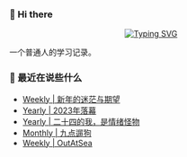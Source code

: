 ### 👋 Hi there
<div align="center">

[![Typing SVG](https://readme-typing-svg.herokuapp.com?lines=Stay+hungry%2C+Stay+foolish.;%E6%84%BF%E4%BA%BA%E4%B8%8E%E4%BA%BA%E9%83%BD%E8%83%BD%E5%A4%9F%E7%9C%9F%E8%AF%9A%E6%B2%9F%E9%80%9A%E3%80%82)](https://git.io/typing-svg)

</div>
一个普通人的学习记录。

### 📝 最近在说些什么
<!-- BLOG-POST-LIST:START -->
- [Weekly | 新年的迷茫与期望](https://shixiaocaia.fun/posts/bf3129a8/)
- [Yearly | 2023年落幕](https://shixiaocaia.fun/posts/a6306dfc/)
- [Yearly | 二十四的我，是情绪怪物](https://shixiaocaia.fun/posts/8dab065f/)
- [Monthly | 九点遛狗](https://shixiaocaia.fun/posts/945bd74e/)
- [Weekly | OutAtSea](https://shixiaocaia.fun/posts/f0aad15a/)
<!-- BLOG-POST-LIST:END -->
